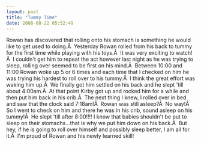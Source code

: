 ```yaml
---
layout: post
title: "Tummy Time"
date: 2008-08-22 05:52:49
---
```

Rowan has discovered that rolling onto his stomach is something he would like to get used to doing.Â  Yesterday Rowan rolled from his back to tummy for the first time while playing with his toys.Â  It was very exciting to watch!Â  I couldn't get him to repeat the act however last night as he was trying to sleep, rolling over seemed to be first on his mind.Â  Between 10:00 and 11:00 Rowan woke up 5 or 6 times and each time that I checked on him he was trying his hardest to roll over to his tummy.Â  I think the great effort was waking him up.Â  We finally got him settled on his back and he slept 'till about 4:00am.Â  At that point Kirby got up and rocked him for a while and then put him back in his crib.Â  The next thing I knew, I rolled over in bed and saw that the clock said 7:18am!Â  Rowan was still asleep?Â  No way!Â  So I went to check on him and there he was in his crib, sound asleep on his tummy!Â  He slept 'till after 8:00!!!! I know that babies shouldn't be put to sleep on their stomachs...that is why we put him down on his back.Â  But hey, if he is going to roll over himself and possibly sleep better, I am all for it.Â  I'm proud of Rowan and his newly learned skill!
